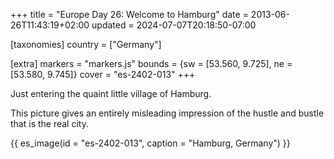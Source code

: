 +++
title = "Europe Day 26: Welcome to Hamburg"
date = 2013-06-26T11:43:19+02:00
updated = 2024-07-07T20:18:50-07:00

[taxonomies]
country = ["Germany"]

[extra]
markers = "markers.js"
bounds = {sw = [53.560, 9.725], ne = [53.580, 9.745]}
cover = "es-2402-013"
+++

Just entering the quaint little village of Hamburg.

<!-- more -->

This picture gives an entirely misleading impression of the hustle and bustle that is the real city.

{{ es_image(id = "es-2402-013", caption = "Hamburg, Germany") }}
